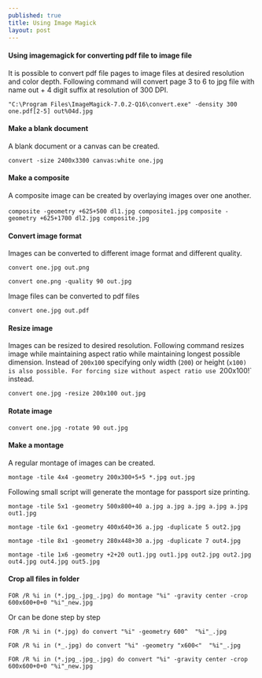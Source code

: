 ```yaml
---
published: true
title: Using Image Magick
layout: post
---
```

#### Using imagemagick for converting pdf file to image file

It is possible to convert pdf file pages to image files at desired resolution and color depth. Following command will convert page 3 to 6 to jpg file with name out + 4 digit suffix at resolution of 300 DPI.

`"C:\Program Files\ImageMagick-7.0.2-Q16\convert.exe" -density 300 one.pdf[2-5] out%04d.jpg`

#### Make a blank document 

A blank document or a canvas can be created.

`convert -size 2400x3300 canvas:white one.jpg`

#### Make a composite

A composite image can be created by overlaying images over one another.

`composite -geometry +625+500 dl1.jpg composite1.jpg`
`composite -geometry +625+1700 dl2.jpg composite.jpg`

#### Convert image format

Images can be converted to different image format and different quality.

`convert one.jpg out.png`

`convert one.png -quality 90 out.jpg`

Image files can be converted to pdf files 

`convert one.jpg out.pdf`

#### Resize image

Images can be resized to desired resolution. Following command resizes image while maintaining aspect ratio while maintaining longest possible dimension. Instead of `200x100` specifying only width (`200`) or height (`x100) is also possible. For forcing size without aspect ratio use `200x100!` instead.

`convert one.jpg -resize 200x100 out.jpg`

#### Rotate image

`convert one.jpg -rotate 90 out.jpg`

#### Make a montage 

A regular montage of images can be created.

`montage -tile 4x4 -geometry 200x300+5+5 *.jpg out.jpg`

Following small script will generate the montage for passport size printing.

`montage -tile 5x1 -geometry 500x800+40 a.jpg a.jpg a.jpg a.jpg a.jpg out1.jpg`

`montage -tile 6x1 -geometry 400x640+36 a.jpg -duplicate 5 out2.jpg`

`montage -tile 8x1 -geometry 280x448+30 a.jpg -duplicate 7 out4.jpg`

`montage -tile 1x6 -geometry +2+20 out1.jpg out1.jpg out2.jpg out2.jpg out4.jpg out4.jpg out5.jpg`


#### Crop all files in folder

`FOR /R %i in (*.jpg_.jpg_.jpg) do montage "%i" -gravity center -crop 600x600+0+0 "%i"_new.jpg`

Or can be done step by step

`FOR /R %i in (*.jpg) do convert "%i" -geometry 600^  "%i"_.jpg`

`FOR /R %i in (*_.jpg) do convert "%i" -geometry "x600<"  "%i"_.jpg`

`FOR /R %i in (*.jpg_.jpg_.jpg) do convert "%i" -gravity center -crop 600x600+0+0 "%i"_new.jpg`